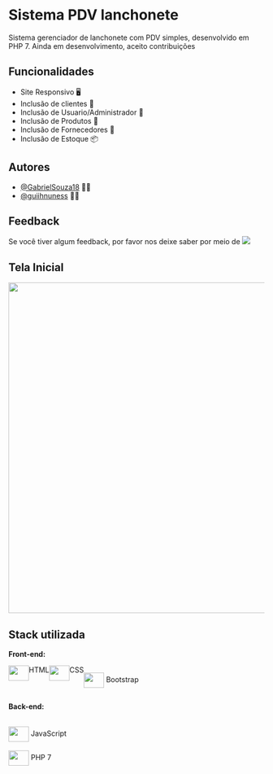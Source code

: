 
# Sistema PDV lanchonete 


Sistema gerenciador de lanchonete com PDV simples, desenvolvido em PHP 7.
Ainda em desenvolvimento, aceito contribuições


## Funcionalidades

- Site Responsivo 🖥️
- Inclusão de clientes  🧔‍
- Inclusão de Usuario/Administrador  🧔
- Inclusão de Produtos 🍔 
- Inclusão de Fornecedores 🚐 
- Inclusão de Estoque 📦 



## Autores

- [@GabrielSouza18](https://www.github.com/GabrielSouza18) 👨‍💻 
- [@guiihnuness](https://www.github.com/guiihnuness) 👨‍💻 



## Feedback

Se você tiver algum feedback, por favor nos deixe saber por meio de  <a href = "mailto:svgabriel18@hotmail.com"><img src="https://img.shields.io/badge/Microsoft_Outlook-0078D4?style=for-the-badge&logo=microsoft-outlook&logoColor=white" target="_blank"></a>


## Tela Inicial

<img width="650px" align="center" src="../fastburger/readme/desktop.jpg">


## Stack utilizada

**Front-end:** <div style="display: flex">
  <img align="center" height="30" width="40" src="https://cdn.jsdelivr.net/gh/devicons/devicon/icons/html5/html5-original.svg"> HTML <br><br>
    <img align="center" height="30" width="40" src="https://cdn.jsdelivr.net/gh/devicons/devicon/icons/css3/css3-original.svg"> CSS <br>
 
  <img align="center" height="30" width="40" src="https://cdn.jsdelivr.net/gh/devicons/devicon/icons/bootstrap/bootstrap-original.svg"> Bootstrap
  

  
</div>

**Back-end:** 
<div style="display: inline_block">
   <br>
     <img align="center" height="30" width="40" src="https://cdn.jsdelivr.net/gh/devicons/devicon/icons/javascript/javascript-original.svg"> JavaScript <br><br>
  <img align="center" height="30" width="40" src="https://cdn.jsdelivr.net/gh/devicons/devicon/icons/php/php-original.svg"> PHP 7
  

  
</div>
          

